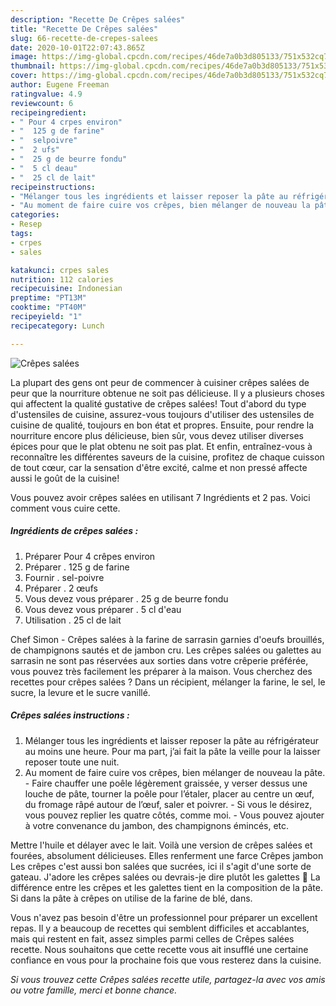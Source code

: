 ```yaml
---
description: "Recette De Crêpes salées"
title: "Recette De Crêpes salées"
slug: 66-recette-de-crepes-salees
date: 2020-10-01T22:07:43.865Z
image: https://img-global.cpcdn.com/recipes/46de7a0b3d805133/751x532cq70/crepes-salees-photo-principale-de-la-recette.jpg
thumbnail: https://img-global.cpcdn.com/recipes/46de7a0b3d805133/751x532cq70/crepes-salees-photo-principale-de-la-recette.jpg
cover: https://img-global.cpcdn.com/recipes/46de7a0b3d805133/751x532cq70/crepes-salees-photo-principale-de-la-recette.jpg
author: Eugene Freeman
ratingvalue: 4.9
reviewcount: 6
recipeingredient:
- " Pour 4 crpes environ"
- "  125 g de farine"
- "  selpoivre"
- "  2 ufs"
- "  25 g de beurre fondu"
- "  5 cl deau"
- "  25 cl de lait"
recipeinstructions:
- "Mélanger tous les ingrédients et laisser reposer la pâte au réfrigérateur au moins une heure. Pour ma part, j’ai fait la pâte la veille pour la laisser reposer toute une nuit."
- "Au moment de faire cuire vos crêpes, bien mélanger de nouveau la pâte. Faire chauffer une poêle légèrement graissée, y verser dessus une louche de pâte, tourner la poêle pour l’étaler, placer au centre un œuf, du fromage râpé autour de l’œuf, saler et poivrer. Si vous le désirez, vous pouvez replier les quatre côtés, comme moi. Vous pouvez ajouter à votre convenance du jambon, des champignons émincés, etc."
categories:
- Resep
tags:
- crpes
- sales

katakunci: crpes sales 
nutrition: 112 calories
recipecuisine: Indonesian
preptime: "PT13M"
cooktime: "PT40M"
recipeyield: "1"
recipecategory: Lunch

---
```



![Crêpes salées](https://img-global.cpcdn.com/recipes/46de7a0b3d805133/751x532cq70/crepes-salees-photo-principale-de-la-recette.jpg)

La plupart des gens ont peur de commencer à cuisiner crêpes salées de peur que la nourriture obtenue ne soit pas délicieuse. Il y a plusieurs choses qui affectent la qualité gustative de crêpes salées! Tout d'abord du type d'ustensiles de cuisine, assurez-vous toujours d'utiliser des ustensiles de cuisine de qualité, toujours en bon état et propres. Ensuite, pour rendre la nourriture encore plus délicieuse, bien sûr, vous devez utiliser diverses épices pour que le plat obtenu ne soit pas plat. Et enfin, entraînez-vous à reconnaître les différentes saveurs de la cuisine, profitez de chaque cuisson de tout cœur, car la sensation d'être excité, calme et non pressé affecte aussi le goût de la cuisine!

<!--inarticleads1-->

Vous pouvez avoir crêpes salées en utilisant 7 Ingrédients et 2 pas. Voici comment vous cuire cette.

##### Ingrédients de crêpes salées :

1. Préparer  Pour 4 crêpes environ
1. Préparer  . 125 g de farine
1. Fournir  . sel-poivre
1. Préparer  . 2 œufs
1. Vous devez vous préparer  . 25 g de beurre fondu
1. Vous devez vous préparer  . 5 cl d&#39;eau
1. Utilisation  . 25 cl de lait


Chef Simon - Crêpes salées à la farine de sarrasin garnies d&#39;oeufs brouillés, de champignons sautés et de jambon cru. Les crêpes salées ou galettes au sarrasin ne sont pas réservées aux sorties dans votre crêperie préférée, vous pouvez très facilement les préparer à la maison. Vous cherchez des recettes pour crêpes salées ? Dans un récipient, mélanger la farine, le sel, le sucre, la levure et le sucre vanillé. 

<!--inarticleads2-->

##### Crêpes salées instructions :

1. Mélanger tous les ingrédients et laisser reposer la pâte au réfrigérateur au moins une heure. Pour ma part, j’ai fait la pâte la veille pour la laisser reposer toute une nuit.
1. Au moment de faire cuire vos crêpes, bien mélanger de nouveau la pâte. - Faire chauffer une poêle légèrement graissée, y verser dessus une louche de pâte, tourner la poêle pour l’étaler, placer au centre un œuf, du fromage râpé autour de l’œuf, saler et poivrer. - Si vous le désirez, vous pouvez replier les quatre côtés, comme moi. - Vous pouvez ajouter à votre convenance du jambon, des champignons émincés, etc.


Mettre l&#39;huile et délayer avec le lait. Voilà une version de crêpes salées et fourées, absolument délicieuses. Elles renferment une farce Crêpes jambon Les crêpes c&#39;est aussi bon salées que sucrées, ici il s&#39;agit d&#39;une sorte de gateau. J&#39;adore les crêpes salées ou devrais-je dire plutôt les galettes 🙂 La différence entre les crêpes et les galettes tient en la composition de la pâte. Si dans la pâte à crêpes on utilise de la farine de blé, dans. 

<!--inarticleads1-->

<p>
Vous n'avez pas besoin d'être un professionnel pour préparer un excellent repas. Il y a beaucoup de recettes qui semblent difficiles et accablantes, mais qui restent en fait, assez simples parmi celles de Crêpes salées recette. Nous souhaitons que cette recette vous ait insufflé une certaine confiance en vous pour la prochaine fois que vous resterez dans la cuisine.
</p>

<p>
<i>Si vous trouvez cette Crêpes salées recette utile, partagez-la avec vos amis ou votre famille, merci et bonne chance.</i>
</p>
